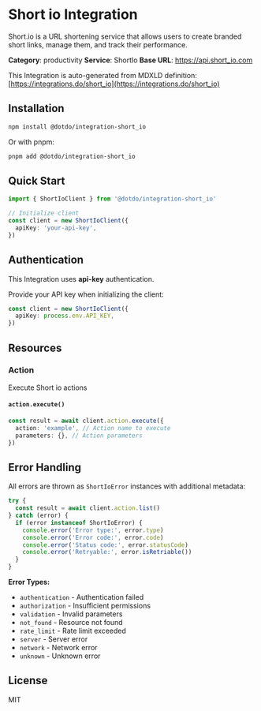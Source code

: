# Short io Integration

Short.io is a URL shortening service that allows users to create branded short links, manage them, and track their performance.

**Category**: productivity
**Service**: ShortIo
**Base URL**: https://api.short_io.com

This Integration is auto-generated from MDXLD definition: [https://integrations.do/short_io](https://integrations.do/short_io)

## Installation

```bash
npm install @dotdo/integration-short_io
```

Or with pnpm:

```bash
pnpm add @dotdo/integration-short_io
```

## Quick Start

```typescript
import { ShortIoClient } from '@dotdo/integration-short_io'

// Initialize client
const client = new ShortIoClient({
  apiKey: 'your-api-key',
})
```

## Authentication

This Integration uses **api-key** authentication.

Provide your API key when initializing the client:

```typescript
const client = new ShortIoClient({
  apiKey: process.env.API_KEY,
})
```

## Resources

### Action

Execute Short io actions

#### `action.execute()`

```typescript
const result = await client.action.execute({
  action: 'example', // Action name to execute
  parameters: {}, // Action parameters
})
```

## Error Handling

All errors are thrown as `ShortIoError` instances with additional metadata:

```typescript
try {
  const result = await client.action.list()
} catch (error) {
  if (error instanceof ShortIoError) {
    console.error('Error type:', error.type)
    console.error('Error code:', error.code)
    console.error('Status code:', error.statusCode)
    console.error('Retryable:', error.isRetriable())
  }
}
```

**Error Types:**

- `authentication` - Authentication failed
- `authorization` - Insufficient permissions
- `validation` - Invalid parameters
- `not_found` - Resource not found
- `rate_limit` - Rate limit exceeded
- `server` - Server error
- `network` - Network error
- `unknown` - Unknown error

## License

MIT
